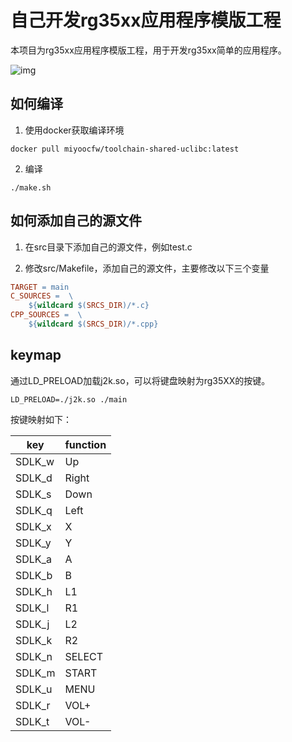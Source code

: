 # 自己开发rg35xx应用程序模版工程

本项目为rg35xx应用程序模版工程，用于开发rg35xx简单的应用程序。

![img](./doc/img.png)

## 如何编译

1. 使用docker获取编译环境

```shell
docker pull miyoocfw/toolchain-shared-uclibc:latest
```

2. 编译

```shell
./make.sh
```

## 如何添加自己的源文件

1. 在src目录下添加自己的源文件，例如test.c

2. 修改src/Makefile，添加自己的源文件，主要修改以下三个变量

```makefile
TARGET = main
C_SOURCES =  \
	${wildcard $(SRCS_DIR)/*.c}
CPP_SOURCES =  \
	${wildcard $(SRCS_DIR)/*.cpp}
```

## keymap

通过LD_PRELOAD加载j2k.so，可以将键盘映射为rg35XX的按键。

```shell
LD_PRELOAD=./j2k.so ./main
```

按键映射如下：

| key    | function |
| ------ | -------- |
| SDLK_w | Up       |
| SDLK_d | Right    |
| SDLK_s | Down     |
| SDLK_q | Left     |
| SDLK_x | X        |
| SDLK_y | Y        |
| SDLK_a | A        |
| SDLK_b | B        |
| SDLK_h | L1       |
| SDLK_l | R1       |
| SDLK_j | L2       |
| SDLK_k | R2	    |
| SDLK_n | SELECT   |
| SDLK_m | START    |
| SDLK_u | MENU     |
| SDLK_r | VOL+     |
| SDLK_t | VOL-     |
